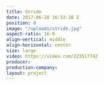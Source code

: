 ```yaml
---
title: Stride
date: 2017-06-28 16:33:18 Z
position: 0
image: "/uploads/stride.jpg"
aspect-ratio: 16-9
align-vertical: middle
align-horizontal: center
size: large
video: https://vimeo.com/223517742
producer: 
production-company: 
layout: project
---
```


